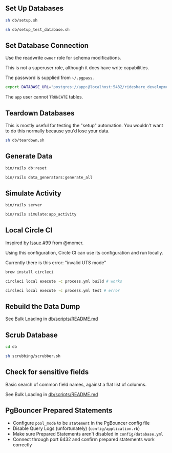 ## Set Up Databases

```sh
sh db/setup.sh

sh db/setup_test_database.sh
```

## Set Database Connection

Use the readwrite `owner` role for schema modifications.

This is not a superuser role, although it does have write capabilities.

The password is supplied from `~/.pgpass`.

```sh
export DATABASE_URL="postgres://app:@localhost:5432/rideshare_development"
```

The `app` user cannot `TRUNCATE` tables.

## Teardown Databases

This is mostly useful for testing the "setup" automation. You wouldn't want to do this normally because you'd lose your data.

```sh
sh db/teardown.sh
```

## Generate Data

```sh
bin/rails db:reset

bin/rails data_generators:generate_all
```

## Simulate Activity

```sh
bin/rails server

bin/rails simulate:app_activity
```

## Local Circle CI

Inspired by [Issue #99](https://github.com/andyatkinson/rideshare/issues/99) from @momer.

Using this configuration, Circle CI can use its configuration and run locally.

Currently there is this error: "invalid UTS mode"

```sh
brew install circleci

circleci local execute -c process.yml build # works

circleci local execute -c process.yml test # error
```

## Rebuild the Data Dump

See Bulk Loading in [db/scripts/README.md](db/scripts/README.md)

## Scrub Database

```sh
cd db

sh scrubbing/scrubber.sh
```

## Check for sensitive fields

Basic search of common field names, against a flat list of columns.

See Bulk Loading in [db/scripts/README.md](db/scripts/README.md)

## PgBouncer Prepared Statements

* Configure `pool_mode` to be `statement` in the PgBouncer config file
* Disable Query Logs (unfortunately) (`config/application.rb`)
* Make sure Prepared Statements aren't disabled in `config/database.yml`
* Connect through port 6432 and confirm prepared statements work correctly
